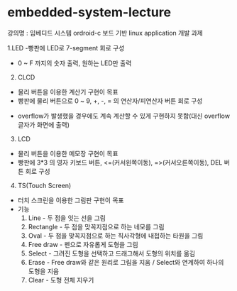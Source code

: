 # embedded-system-lecture

강의명 : 임베디드 시스템
ordroid-c 보드 기반 linux application 개발 과제

1.LED
 -빵판에 LED로 7-segment 회로 구성
 - 0 ~ F 까지의 숫자 출력, 원하는 LED만 출력

2. CLCD
 - 물리 버튼을 이용한 계산기 구현이 목표
 - 빵판에 물리 버튼으로 0 ~ 9, +, -, = 의 연산자/피연산자 버튼 회로 구성
  * overflow가 발생했을 경우에도 계속 계산할 수 있게 구현하지 못함(대신 overflow 글자가 화면에 출력)
 
3. LCD
 - 물리 버튼을 이용한 메모장 구현이 목표
 - 빵판에 3*3 의 영자 키보드 버튼, <=(커서왼쪽이동), =>(커서오른쪽이동), DEL 버튼 회로 구성

4. TS(Touch Screen)
 - 터치 스크린을 이용한 그림판 구현이 목표
 - 기능
   1. Line - 두 점을 잇는 선을 그림
   2. Rectangle - 두 점을 맞꼭지점으로 하는 네모를 그림
   3. Oval - 두 점을 맞꼭지점으로 하는 직사각형에 내접하는 타원을 그림
   4. Free draw - 펜으로 자유롭게 도형을 그림
   5. Select - 그려진 도형을 선택하고 드래그해서 도형의 위치를 옮김
   6. Erase - Free draw와 같은 원리로 그림을 지움 / Select와 연계하여 하나의 도형을 지움
   7. Clear - 도형 전체 지우기
  
